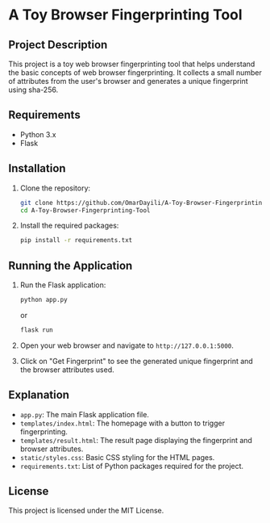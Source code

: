 # A Toy Browser Fingerprinting Tool

## Project Description
This project is a toy web browser fingerprinting tool that helps understand the basic concepts of web browser fingerprinting. It collects a small number of attributes from the user's browser and generates a unique fingerprint using sha-256.

## Requirements
- Python 3.x
- Flask

## Installation

1. Clone the repository:
    ```bash
    git clone https://github.com/OmarDayili/A-Toy-Browser-Fingerprinting-Tool.git
    cd A-Toy-Browser-Fingerprinting-Tool
    ```


2. Install the required packages:
    ```bash
    pip install -r requirements.txt
    ```

## Running the Application

1. Run the Flask application:
    ```bash
    python app.py
    ```
    or

   ```bash
   flask run
   ```

3. Open your web browser and navigate to `http://127.0.0.1:5000`.

4. Click on "Get Fingerprint" to see the generated unique fingerprint and the browser attributes used.

## Explanation
- `app.py`: The main Flask application file.
- `templates/index.html`: The homepage with a button to trigger fingerprinting.
- `templates/result.html`: The result page displaying the fingerprint and browser attributes.
- `static/styles.css`: Basic CSS styling for the HTML pages.
- `requirements.txt`: List of Python packages required for the project.

## License
This project is licensed under the MIT License.
